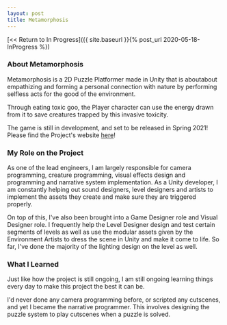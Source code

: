 ```yaml
---
layout: post
title: Metamorphosis
---
```



[<< Return to In Progress]({{ site.baseurl }}{% post_url 2020-05-18-InProgress %})

### **About Metamorphosis**
Metamorphosis is a 2D Puzzle Platformer made in Unity that is aboutabout empathizing and forming a personal connection with nature by performing selfless acts for the good of the environment. 

Through eating toxic goo, the Player character can use the energy drawn from it to save creatures trapped by this invasive toxicity.

The game is still in development, and set to be released in Spring 2021! Please find the Project's website [here](http://www.metamorphosisthegame.com/)!


### **My Role on the Project**

As one of the lead engineers, I am largely responsible for camera programming, creature programming, visual effects design and programming and narrative system implementation. As a Unity developer, I am constantly helping out sound designers, level designers and artists to implement the assets they create and make sure they are triggered properly. 

On top of this, I've also been brought into a Game Designer role and Visual Designer role. I frequently help the Level Designer design and test certain segments of levels as well as use the modular assets given by the Environment Artists to dress the scene in Unity and make it come to life. So far, I've done the majority of the lighting design on the level as well.


### **What I Learned**

Just like how the project is still ongoing, I am still ongoing learning things every day to make this project the best it can be.

I'd never done any camera programming before, or scripted any cutscenes, and yet I became the narrative programmer. This involves designing the puzzle system to play cutscenes when a puzzle is solved.
